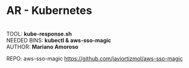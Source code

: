 <h1>AR - Kubernetes</h1><br>
TOOL: <b>kube-response.sh</b><br>
NEEDED BINS: <b>kubectl & aws-sso-magic</b><br>
AUTHOR: <b>Mariano Amoroso</b><br>

REPO: aws-sso-magic https://github.com/javiortizmol/aws-sso-magic


